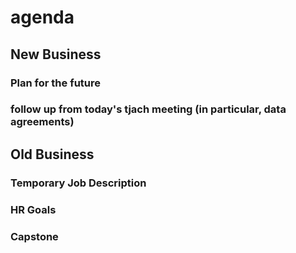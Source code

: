 # agenda

## New Business
### Plan for the future
### follow up from today's tjach meeting (in particular, data agreements)



## Old Business
### Temporary Job Description 
### HR Goals
### Capstone
